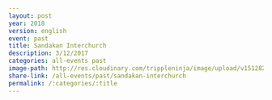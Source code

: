 ```yaml
---
layout: post
year: 2018
version: english
event: past
title: Sandakan Interchurch
description: 3/12/2017
categories: all-events past
image-path: http://res.cloudinary.com/trippleninja/image/upload/v1512826156/Interchurch%20Christmas/sic-14.jpg
share-link: /all-events/past/sandakan-interchurch
permalink: /:categories/:title
---
```

